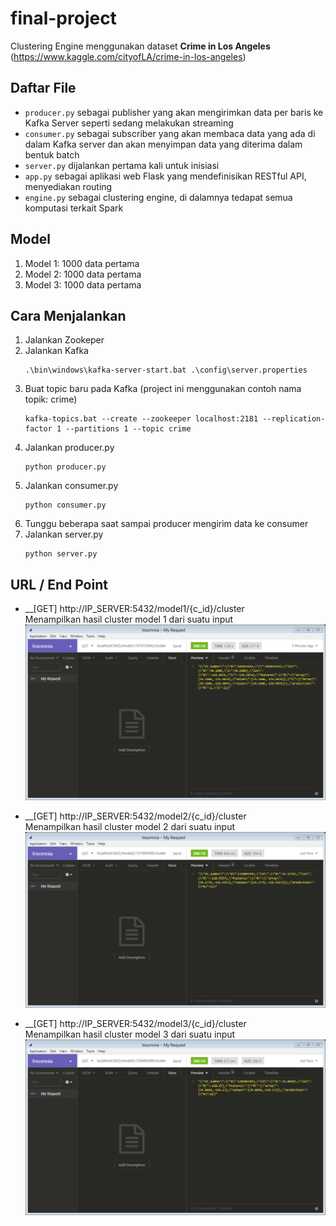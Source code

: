 # final-project
Clustering Engine menggunakan dataset __Crime in Los Angeles__ (https://www.kaggle.com/cityofLA/crime-in-los-angeles)

## Daftar File
  * `producer.py` sebagai publisher yang akan mengirimkan data per baris ke Kafka Server seperti sedang melakukan streaming
  * `consumer.py` sebagai subscriber yang akan membaca data yang ada di dalam Kafka server dan akan menyimpan data yang diterima    dalam bentuk batch 
  * `server.py` dijalankan pertama kali untuk inisiasi
  * `app.py` sebagai aplikasi web Flask yang mendefinisikan RESTful API, menyediakan routing
  * `engine.py` sebagai clustering engine, di dalamnya tedapat semua komputasi terkait Spark
  
## Model
  1. Model 1: 1000 data pertama
  2. Model 2: 1000 data pertama
  3. Model 3: 1000 data pertama
   
## Cara Menjalankan
  1. Jalankan Zookeper
  2. Jalankan Kafka
     ```
     .\bin\windows\kafka-server-start.bat .\config\server.properties
     ```
  3. Buat topic baru pada Kafka 
     (project ini menggunakan contoh nama topik: crime)
     ```
     kafka-topics.bat --create --zookeeper localhost:2181 --replication-factor 1 --partitions 1 --topic crime
     ```
  4. Jalankan producer.py
     ```
     python producer.py
     ```
  5. Jalankan consumer.py
     ```
     python consumer.py
     ```
  6. Tunggu beberapa saat sampai producer mengirim data ke consumer
  7. Jalankan server.py
     ```
     python server.py
     ```
  
## URL / End Point
  * __[GET] http://IP_SERVER:5432/model1/{c_id}/cluster \
    Menampilkan hasil cluster model 1 dari suatu input \
    ![Get Cluster Model 1](./img/1_get_cluster.png)
    
  * __[GET] http://IP_SERVER:5432/model2/{c_id}/cluster \
    Menampilkan hasil cluster model 2 dari suatu input \
    ![Get Cluster Model 2](./img/2_get_cluster.png)
    
  * __[GET] http://IP_SERVER:5432/model3/{c_id}/cluster \
    Menampilkan hasil cluster model 3 dari suatu input \
    ![Get Cluster Model 3](./img/3_get_cluster.png)
